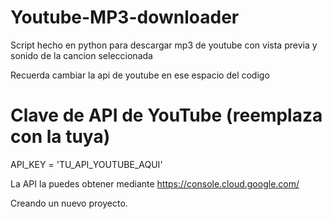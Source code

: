 # Youtube-MP3-downloader
Script hecho en python para descargar mp3 de youtube con vista previa y sonido de la cancion seleccionada

Recuerda cambiar la api de youtube en ese espacio del codigo

# Clave de API de YouTube (reemplaza con la tuya)
API_KEY = 'TU_API_YOUTUBE_AQUI'

La API la puedes obtener mediante 
https://console.cloud.google.com/

Creando un nuevo proyecto.
